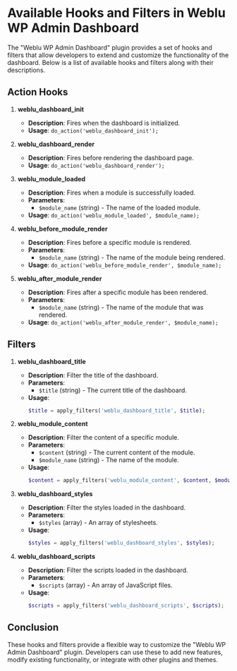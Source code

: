 # Available Hooks and Filters in Weblu WP Admin Dashboard

The "Weblu WP Admin Dashboard" plugin provides a set of hooks and filters that allow developers to extend and customize the functionality of the dashboard. Below is a list of available hooks and filters along with their descriptions.

## Action Hooks

1. **weblu_dashboard_init**
   - **Description**: Fires when the dashboard is initialized.
   - **Usage**: `do_action('weblu_dashboard_init');`

2. **weblu_dashboard_render**
   - **Description**: Fires before rendering the dashboard page.
   - **Usage**: `do_action('weblu_dashboard_render');`

3. **weblu_module_loaded**
   - **Description**: Fires when a module is successfully loaded.
   - **Parameters**: 
     - `$module_name` (string) - The name of the loaded module.
   - **Usage**: `do_action('weblu_module_loaded', $module_name);`

4. **weblu_before_module_render**
   - **Description**: Fires before a specific module is rendered.
   - **Parameters**: 
     - `$module_name` (string) - The name of the module being rendered.
   - **Usage**: `do_action('weblu_before_module_render', $module_name);`

5. **weblu_after_module_render**
   - **Description**: Fires after a specific module has been rendered.
   - **Parameters**: 
     - `$module_name` (string) - The name of the module that was rendered.
   - **Usage**: `do_action('weblu_after_module_render', $module_name);`

## Filters

1. **weblu_dashboard_title**
   - **Description**: Filter the title of the dashboard.
   - **Parameters**: 
     - `$title` (string) - The current title of the dashboard.
   - **Usage**: 
     ```php
     $title = apply_filters('weblu_dashboard_title', $title);
     ```

2. **weblu_module_content**
   - **Description**: Filter the content of a specific module.
   - **Parameters**: 
     - `$content` (string) - The current content of the module.
     - `$module_name` (string) - The name of the module.
   - **Usage**: 
     ```php
     $content = apply_filters('weblu_module_content', $content, $module_name);
     ```

3. **weblu_dashboard_styles**
   - **Description**: Filter the styles loaded in the dashboard.
   - **Parameters**: 
     - `$styles` (array) - An array of stylesheets.
   - **Usage**: 
     ```php
     $styles = apply_filters('weblu_dashboard_styles', $styles);
     ```

4. **weblu_dashboard_scripts**
   - **Description**: Filter the scripts loaded in the dashboard.
   - **Parameters**: 
     - `$scripts` (array) - An array of JavaScript files.
   - **Usage**: 
     ```php
     $scripts = apply_filters('weblu_dashboard_scripts', $scripts);
     ```

## Conclusion

These hooks and filters provide a flexible way to customize the "Weblu WP Admin Dashboard" plugin. Developers can use these to add new features, modify existing functionality, or integrate with other plugins and themes.